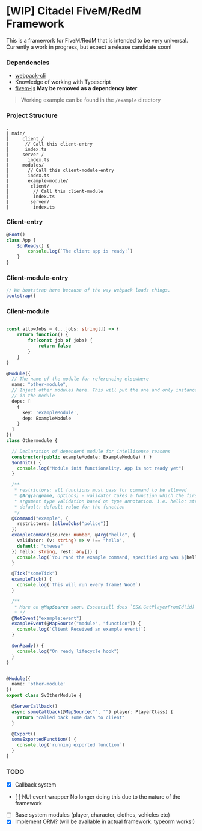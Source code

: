 # [WIP] Citadel FiveM/RedM Framework

This is a framework for FiveM/RedM that is intended to be very universal.
Currently a work in progress, but expect a release candidate soon!

### Dependencies

- [webpack-cli](https://www.npmjs.com/package/webpack-cli)
- Knowledge of working with Typescript
- [fivem-js](https://github.com/d0p3t/fivem-js) **May be removed as a dependency later**

> Working example can be found in the `/example` directory

### Project Structure

```
.
| main/
|     client /
|      // Call this client-entry
|      index.ts
|     server /
|       index.ts
|     modules/
|       // Call this client-module-entry
|       index.ts
|       example-module/
|        client/
|         // Call this client-module
|         index.ts
|        server/
|         index.ts
```

### Client-entry

```typescript
@Root()
class App {
    $onReady() {
        console.log(`The client app is ready!`)
    }
}
```

### Client-module-entry
```typescript
// We bootstrap here because of the way webpack loads things.
bootstrap()
```

### Client-module
```typescript

const allowJobs = (...jobs: string[]) => {
    return function() {
        for(const job of jobs) {
            return false
        }
    }
}

@Module({
  // The name of the module for referencing elsewhere
  name: "other-module",
  // Inject other modules here. This will put the one and only instance
  // in the module
  deps: [
    {
      key: 'exampleModule',
      dep: ExampleModule
    }
  ]
})
class Othermodule {

  // Declaration of dependent module for intellisense reasons
  constructor(public exampleModule: ExampleModule) { }
  $onInit() {
    console.log("Module init functionality. App is not ready yet")
  }

  /**
   * restrictors: all functions must pass for command to be allowed
   * @Arg(argname, options) - validator takes a function which the first parameter is the value of the arg. must pass
   * argument type validation based on type annotation. i.e. hello: string must be a string. (string, number, boolean)
   * default: default value for the function
   */
  @Command("example", {
    restrictors: [allowJobs("police")]
  })
  exampleCommand(source: number, @Arg("hello", {
    validator: (v: string) => v !== "hello",
    default: "cheese"
  }) hello: string, rest: any[]) {
    console.log(`You rand the example command, specified arg was ${hello}, rest of the args ${rest}`)
  }

  @Tick("someTick")
  exampleTick() {
    console.log(`This will run every frame! Woo!`)
  }

  /**
   * More on @MapSource soon. Essentiall does `ESX.GetPlayerFromId(id) and makes it available in the arg
   * */
  @NetEvent("example:event")
  exampleEvent(@MapSource("module", "function")) {
    console.log(`Client Received an example event!`)
  }

  $onReady() {
    console.log("On ready lifecycle hook")
  }
}


@Module({
  name: 'other-module'
})
export class SvOtherModule {

  @ServerCallback()
  async someCallback(@MapSource("", "") player: PlayerClass) {
    return "called back some data to client"
  }

  @Export()
  someExportedFunction() {
    console.log(`running exported function`)
  }
}
```

### TODO
- [x] Callback system
- ~~[ ] NUI event wrapper~~ No longer doing this due to the nature of the framework
- [ ] Base system modules (player, character, clothes, vehicles etc)
- [x] Implement ORM? (will be available in actual framework. typeorm works!)
